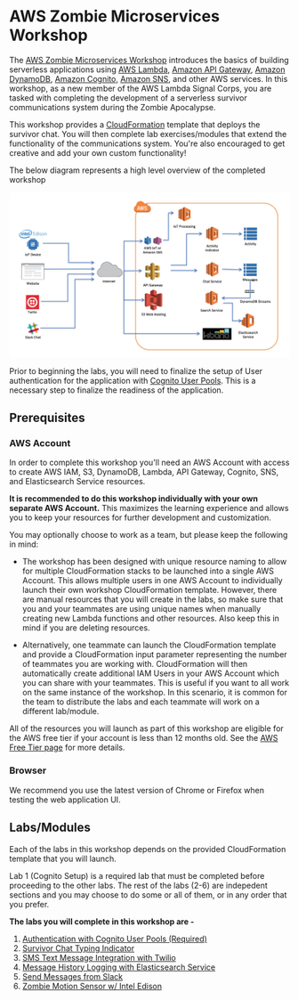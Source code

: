 # AWS Zombie Microservices Workshop

The [AWS Zombie Microservices Workshop](http://aws.amazon.com/events/zombie-microservices-roadshow/) introduces the basics of building serverless applications using [AWS Lambda](https://aws.amazon.com/lambda/), [Amazon API Gateway](https://aws.amazon.com/api-gateway/), [Amazon DynamoDB](https://aws.amazon.com/dynamodb/), [Amazon Cognito](https://aws.amazon.com/cognito/), [Amazon SNS](https://aws.amazon.com/sns/), and other AWS services. In this workshop, as a new member of the AWS Lambda Signal Corps, you are tasked with completing the development of a serverless survivor communications system during the Zombie Apocalypse.

This workshop provides a [CloudFormation](https://aws.amazon.com/cloudformation/) template that deploys the survivor chat. You will then complete lab exercises/modules that extend the functionality of the communications system. You're also encouraged to get creative and add your own custom functionality!

The below diagram represents a high level overview of the completed workshop

![Zombie Microservices Workshop Architecture](images/ZombieCompleteArchitecture.png)

Prior to beginning the labs, you will need to finalize the setup of User authentication for the application with [Cognito User Pools](https://docs.aws.amazon.com/cognito/latest/developerguide/cognito-user-identity-pools.html). This is a necessary step to finalize the readiness of the application.

## Prerequisites

### AWS Account

In order to complete this workshop you'll need an AWS Account with access to create AWS IAM, S3, DynamoDB, Lambda, API Gateway, Cognito, SNS, and Elasticsearch Service resources. 

**It is recommended to do this workshop individually with your own separate AWS Account.** This maximizes the learning experience and allows you to keep your resources for further development and customization. 

You may optionally choose to work as a team, but please keep the following in mind:

* The workshop has been designed with unique resource naming to allow for multiple CloudFormation stacks to be launched into a single AWS Account. This allows multiple users in one AWS Account to individually launch their own workshop CloudFormation template. However, there are manual resources that you will create in the labs, so make sure that you and your teammates are using unique names when manually creating new Lambda functions and other resources. Also keep this in mind if you are deleting resources.

* Alternatively, one teammate can launch the CloudFormation template and provide a CloudFormation input parameter representing the number of teammates you are working with. CloudFormation will then automatically create additional IAM Users in your AWS Account which you can share with your teammates. This is useful if you want to all work on the same instance of the workshop. In this scenario, it is common for the team to distribute the labs and each teammate will work on a different lab/module.

All of the resources you will launch as part of this workshop are eligible for the AWS free tier if your account is less than 12 months old. See the [AWS Free Tier page](https://aws.amazon.com/free/) for more details. 


### Browser

We recommend you use the latest version of Chrome or Firefox when testing the web application UI.

## Labs/Modules

Each of the labs in this workshop depends on the provided CloudFormation template that you will launch. 

Lab 1 (Cognito Setup) is a required lab that must be completed before proceeding to the other labs. The rest of the labs (2-6) are indepedent sections and you may choose to do some or all of them, or in any order that you prefer.

**The labs you will complete in this workshop are -** 

1. [Authentication with Cognito User Pools (Required)](1_Cognito)
2. [Survivor Chat Typing Indicator](2_TypingIndicator)
3. [SMS Text Message Integration with Twilio](3_TwilioSMS)
4. [Message History Logging with Elasticsearch Service](4_Elasticsearch)
5. [Send Messages from Slack](5_Slack)
6. [Zombie Motion Sensor w/ Intel Edison](6_ZombieSensor)
